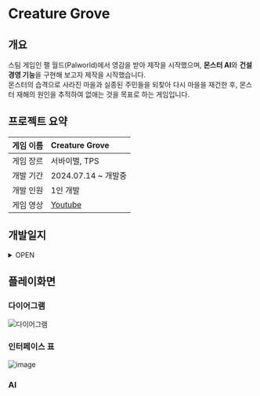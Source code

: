 Creature Grove
==============
## 개요
스팀 게임인 팰 월드(Palworld)에서 영감을 받아 제작을 시작했으며, **몬스터 AI**와 **건설 경영 기능**을 구현해 보고자 제작을 시작했습니다.  <br/>
몬스터의 습격으로 사라진 마을과 실종된 주민들을 되찾아 다시 마을을 재건한 후, 몬스터 재해의 원인을 추적하여 없애는 것을 목표로 하는 게임입니다.


## 프로젝트 요약
|게임 이름|Creature Grove|
|:---|:---|
|게임 장르|서바이벌, TPS|
|개발 기간|2024.07.14 ~ 개발중|
|개발 인원|1인 개발|
|게임 영상|[Youtube](https://www.youtube.com/)|

## 개발일지

<details>
<summary>OPEN</summary>
  
|Duration|Goal|Status(☐☑)|
|:---|:---|:---:|
|0502 ~ 0608|1차 개발|🔹|
|0609 ~ 0713|개발지식 공부|🔹|
|0714|객체지향 공부 이후 전체 재개발시작|🔹|
|~0716|객체다이어그램 작성|☑|
|7월 3주|인터페이스 구성|☑|
|7월 4주|플레이어 관련 파트 구현|☑|
|8월 1주|기본 요소들 구현(필드, 인벤토리, 아이템 등)|☑|
|8월 2-3주|맵 제작(영역 설정, 하위 오브젝트 + 생성기 개발)|☑|
|8월 4주|타입별 하위 몬스터 구현|☑|
|9월 1주|캐릭터 생성창, 캐릭터 모델 추가 및 애니메이션 작업, 추가 Scene구성|☐|
|9월 2주|플레이어 1인칭 - 3인칭 시점 구현|☐|
|9월 3주|하위 몬스터 AI 구현 + 애니메이션|☑|
|9월 4주|UI 리소스 통합|☐|

+ 건축모드 : 건물 생성 및 업그레이드 + 상호작용기능
+ 상세 아이템
+ 엔딩
+ 보스 몬스터 , 몬스터 웨이브 
+ 저장기능

+ 개발 고민중!
고급 강화, 건축 아이템을 파는 상점
마을회관 "시장모드" 구현
업적 구현
&nbsp;

</details>


## 플레이화면

### 다이어그램
![다이어그램](https://github.com/user-attachments/assets/4a2e30b3-a1d9-45c3-94ec-3fa75972a295)

### 인터페이스 표
![image](https://github.com/user-attachments/assets/85f022a9-6394-4d60-b210-3d30c80759ba)

### AI 

